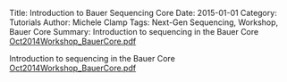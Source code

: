 Title: Introduction to Bauer Sequencing Core
Date: 2015-01-01
Category: Tutorials
Author: Michele Clamp
Tags: Next-Gen Sequencing, Workshop, Bauer Core
Summary: Introduction to sequencing in the Bauer Core <a href="/images/Oct2014Workshop_BauerCore.pdf">Oct2014Workshop_BauerCore.pdf</a>


Introduction to sequencing in the Bauer Core <a href="/images/Oct2014Workshop_BauerCore.pdf">Oct2014Workshop_BauerCore.pdf</a>
